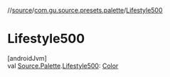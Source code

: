 //[source](../../index.md)/[com.gu.source.presets.palette](index.md)/[Lifestyle500](-lifestyle500.md)

# Lifestyle500

[androidJvm]\
val [Source.Palette](../com.gu.source/-source/-palette/index.md).[Lifestyle500](-lifestyle500.md): [Color](https://developer.android.com/reference/kotlin/androidx/compose/ui/graphics/Color.html)
